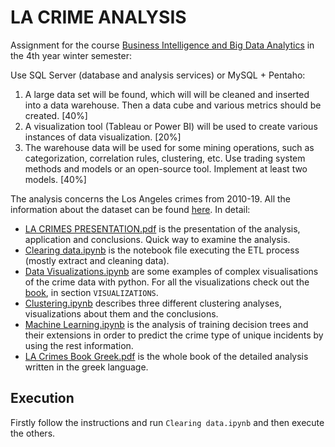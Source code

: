 # LA CRIME ANALYSIS
Assignment for the course [Business Intelligence and Big Data Analytics](https://www.dept.aueb.gr/en/dmst/content/business-intelligence-and-big-data-analytics) in the 4th year winter semester: 

Use SQL Server (database and analysis services) or MySQL + Pentaho:
1.  A large data set will be found, which will will be cleaned and inserted into a data warehouse. Then a data cube and various metrics should be created. [40%]
2.  A visualization tool (Tableau or Power BI) will be used to create various instances of data visualization. [20%]
3.  The warehouse data will be used for some mining operations, such as categorization, correlation rules, clustering, etc. Use trading system methods and models or an open-source tool. Implement at least two models. [40%]

The analysis concerns the Los Angeles crimes from 2010-19. All the information about the dataset can be found [here](https://data.lacity.org/Public-Safety/Crime-Data-from-2010-to-2019/63jg-8b9z). In detail:
* [LA CRIMES PRESENTATION.pdf](https://github.com/stef4k/Business-Intelligence-Big-Data-Assignment/blob/main/LA%20CRIMES%20PRESENTATION.pdf) is the presentation of the analysis, application and conclusions. Quick way to examine the analysis. 
* [Clearing data.ipynb](https://github.com/stef4k/Business-Intelligence-Big-Data-Assignment/blob/main/Clearing%20data.ipynb) is the notebook file executing the ETL process (mostly extract and cleaning data).
* [Data Visualizations.ipynb](https://github.com/stef4k/Business-Intelligence-Big-Data-Assignment/blob/main/Data%20Visualizations.ipynb) are some examples of complex visualisations of the crime data with python. For all the visualizations check out the [book](https://github.com/stef4k/Business-Intelligence-Big-Data-Assignment/blob/main/LA%20Crimes%20Book%20Greek.pdf), in section `VISUALIZATIONS`.
* [Clustering.ipynb](https://github.com/stef4k/Business-Intelligence-Big-Data-Assignment/blob/main/Clustering.ipynb) describes three different clustering analyses, visualizations about them and the conclusions. 
* [Machine Learning.ipynb](https://github.com/stef4k/Business-Intelligence-Big-Data-Assignment/blob/main/Machine%20Learning.ipynb) is the analysis of training decision trees and their extensions in order to predict the crime type of unique incidents by using the rest information. 
* [LA Crimes Book Greek.pdf](https://github.com/stef4k/Business-Intelligence-Big-Data-Assignment/blob/main/LA%20Crimes%20Book%20Greek.pdf) is the whole book of the detailed analysis written in the greek language.

## Execution
Firstly follow the instructions and run `Clearing data.ipynb` and then execute the others.
